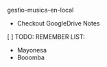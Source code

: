 gestio-musica-en-local


* Checkout GoogleDrive Notes


[ ] TODO: REMEMBER LIST:
  * Mayonesa
  * Booomba
